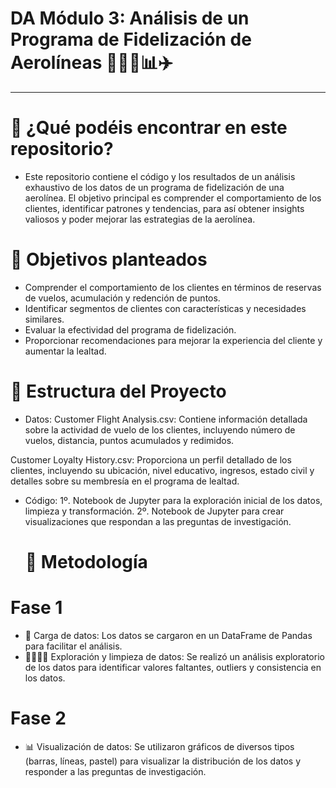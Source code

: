 # DA Módulo 3: Análisis de un Programa de Fidelización de Aerolíneas 👩🏻‍💻📊✈️
-------------------------------------

# 🔎 ¿Qué podéis encontrar en este repositorio?
  
- Este repositorio contiene el código y los resultados de un análisis exhaustivo de los datos de un programa de fidelización de una aerolínea. El objetivo principal es comprender el comportamiento de los clientes, identificar patrones y tendencias, para así obtener insights valiosos y poder mejorar las estrategias de la aerolínea.

# 📝 Objetivos planteados 

- Comprender el comportamiento de los clientes en términos de reservas de vuelos, acumulación y redención de puntos.
- Identificar segmentos de clientes con características y necesidades similares.
- Evaluar la efectividad del programa de fidelización.
- Proporcionar recomendaciones para mejorar la experiencia del cliente y aumentar la lealtad.

# 📍 Estructura del Proyecto

- Datos:
Customer Flight Analysis.csv: Contiene información detallada sobre la actividad de vuelo de los clientes, incluyendo número de vuelos, distancia, puntos acumulados y redimidos.

Customer Loyalty History.csv: Proporciona un perfil detallado de los clientes, incluyendo su ubicación, nivel educativo, ingresos, estado civil y detalles sobre su membresía en el programa de lealtad.

- Código:
  1º. Notebook de Jupyter para la exploración inicial de los datos, limpieza y transformación.
  2º. Notebook de Jupyter para crear visualizaciones que respondan a las preguntas de investigación.

  # 🧮 Metodología

# Fase 1

- 🔋 Carga de datos: Los datos se cargaron en un DataFrame de Pandas para facilitar el análisis.
- 🕵🏻‍♀️🧹 Exploración y limpieza de datos: Se realizó un análisis exploratorio de los datos para identificar valores faltantes, outliers y consistencia en los datos.

# Fase 2

- 📊 Visualización de datos: Se utilizaron gráficos de diversos tipos (barras, líneas, pastel) para visualizar la distribución de los datos y responder a las preguntas de investigación.
